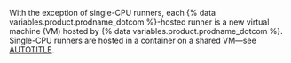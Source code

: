 With the exception of single-CPU runners, each {% data variables.product.prodname_dotcom %}-hosted runner is a new virtual machine (VM) hosted by {% data variables.product.prodname_dotcom %}. Single-CPU runners are hosted in a container on a shared VM—see [AUTOTITLE](/actions/reference/runners/github-hosted-runners#single-cpu-runners).
